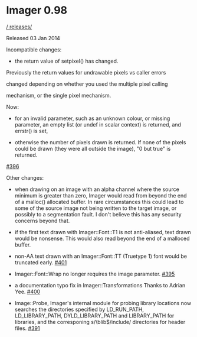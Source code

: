 # Imager 0.98

[ / ](..) [releases/](./)

Released 03 Jan 2014

Incompatible changes:

- the return value of setpixel() has changed.

Previously the return values for undrawable pixels vs caller errors

changed depending on whether you used the multiple pixel calling

mechanism, or the single pixel mechanism.

Now:

- for an invalid parameter, such as an unknown colour, or missing parameter, an empty list (or undef in scalar context) is returned, and errstr() is set,

- otherwise the number of pixels drawn is returned. If none of the pixels could be drawn (they were all outside the image), "0 but true" is returned.

[#396](https://github.com/tonycoz/imager/issues/396)

Other changes:

- when drawing on an image with an alpha channel where the source minimum is greater than zero, Imager would read from beyond the end of a malloc() allocated buffer. In rare circumstances this could lead to some of the source image not being written to the target image, or possibly to a segmentation fault. I don't believe this has any security concerns beyond that.

- if the first text drawn with Imager::Font::T1 is not anti-aliased, text drawn would be nonsense. This would also read beyond the end of a malloced buffer.

- non-AA text drawn with an Imager::Font::TT (Truetype 1) font would be truncated early. [#401](https://github.com/tonycoz/imager/issues/401)

- Imager::Font::Wrap no longer requires the image parameter. [#395](https://github.com/tonycoz/imager/issues/395)

- a documentation typo fix in Imager::Transformations Thanks to Adrian Yee. [#400](https://github.com/tonycoz/imager/issues/400)

- Image::Probe, Imager's internal module for probing library locations now searches the directories specified by LD_RUN_PATH, LD_LIBRARY_PATH, DYLD_LIBRARY_PATH and LIBRARY_PATH for libraries, and the corresponing s/\blib$/include/ directories for header files. [#391](https://github.com/tonycoz/imager/issues/391)